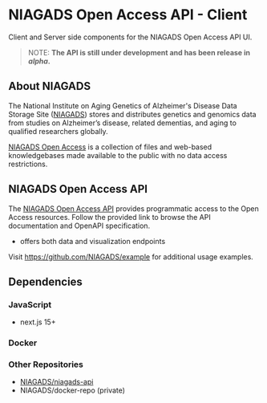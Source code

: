 # NIAGADS Open Access API - Client

Client and Server side components for the NIAGADS Open Access API UI.

> NOTE: **The API is still under development and has been release in _alpha_.**

## About NIAGADS 

The National Institute on Aging Genetics of Alzheimer's Disease Data Storage Site ([NIAGADS](https://www.niagads.org/)) stores and distributes genetics and genomics data from studies on Alzheimer’s disease, related dementias, and aging to qualified researchers globally.

[NIAGADS Open Access](https://www.niagads.org/open-access/) is a collection of files and web-based knowledgebases made available to the public with no data access restrictions. 

## NIAGADS Open Access API

The [NIAGADS Open Access API](https://api.niagads.org) provides programmatic access to the Open Access resources.  Follow the provided link to browse the API documentation and OpenAPI specification.

* offers both data and visualization endpoints

Visit <https://github.com/NIAGADS/example> for additional usage examples.


## Dependencies

### JavaScript

* next.js 15+

### Docker

### Other Repositories

* [NIAGADS/niagads-api](https://github.com/NIAGADS/niagads-api)
* NIAGADS/docker-repo (private)

